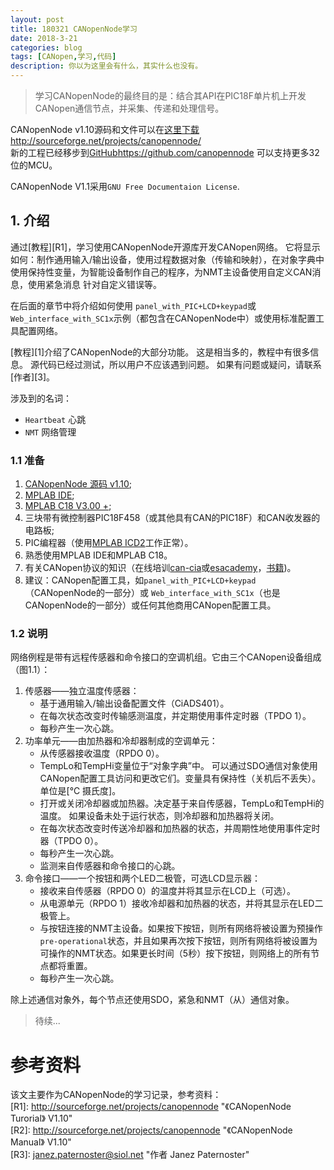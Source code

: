 ```yaml
---
layout: post
title: 180321 CANopenNode学习
date: 2018-3-21
categories: blog
tags: [CANopen,学习,代码]
description: 你以为这里会有什么，其实什么也没有。
---
```

> 学习CANopenNode的最终目的是：结合其API在PIC18F单片机上开发CANopen通信节点，并采集、传递和处理信号。  

CANopenNode v1.10源码和文件可以在[这里下载](http://sourceforge.net/projects/canopennode/) http://sourceforge.net/projects/canopennode/   
新的工程已经移步到[GitHub](https://github.com/canopennode)https://github.com/canopennode  可以支持更多32位的MCU。  

CANopenNode V1.1采用`GNU Free Documentaion License`.

## 1. 介绍  
通过[教程][R1]，学习使用CANopenNode开源库开发CANopen网络。 它将显示如何：制作通用输入/输出设备，使用过程数据对象（传输和映射），在对象字典中使用保持性变量，为智能设备制作自己的程序，为NMT主设备使用自定义CAN消息，使用紧急消息 针对自定义错误等。

在后面的章节中将介绍如何使用 `panel_with_PIC+LCD+keypad`或`Web_interface_with_SC1x`示例（都包含在CANopenNode中）或使用标准配置工具配置网络。

[教程][1]介绍了CANopenNode的大部分功能。 这是相当多的，教程中有很多信息。 源代码已经过测试，所以用户不应该遇到问题。 如果有问题或疑问，请联系[作者][3]。

涉及到的名词：  
- `Heartbeat`     心跳
- `NMT`   网络管理

### 1.1 准备
1. [CANopenNode 源码 v1.10](http://sourceforge.net/projects/canopennode/);
2. [MPLAB IDE](http://www.microchip.com);
3. [MPLAB C18 V3.00 +](http://www.microchip.com);
4. 三块带有微控制器PIC18F458（或其他具有CAN的PIC18F）和CAN收发器的电路板;
5. PIC编程器（使用[MPLAB ICD2](http://www.microchip.com)工作正常）。
6. 熟悉使用MPLAB IDE和MPLAB C18。
7. 有关CANopen协议的知识（在线培训[can-cia](http：//www.can-cia.org/canopen/)或[esacademy](http://www.esacademy.com/myacademy/)，[书籍](www.canopenbook.com/))。
8. 建议：CANopen配置工具，如`panel_with_PIC+LCD+keypad`（CANopenNode的一部分）或
   `Web_interface_with_SC1x`（也是CANopenNode的一部分）或任何其他商用CANopen配置工具。

### 1.2 说明
网络例程是带有远程传感器和命令接口的空调机组。它由三个CANopen设备组成（图1.1）：  
1. 传感器——独立温度传感器：  
    - 基于通用输入/输出设备配置文件（CiADS401）。
    - 在每次状态改变时传输感测温度，并定期使用事件定时器（TPDO 1）。
    - 每秒产生一次心跳。
2. 功率单元——由加热器和冷却器制成的空调单元：
    - 从传感器接收温度（RPDO 0）。
    - TempLo和TempHi变量位于“对象字典”中。 可以通过SDO通信对象使用CANopen配置工具访问和更改它们。变量具有保持性（关机后不丢失）。 单位是[℃ 摄氏度]。
    - 打开或关闭冷却器或加热器。决定基于来自传感器，TempLo和TempHi的温度。 如果设备未处于运行状态，则冷却器和加热器将关闭。
    - 在每次状态改变时传送冷却器和加热器的状态，并周期性地使用事件定时器（TPDO 0）。
    - 每秒产生一次心跳。
    - 监测来自传感器和命令接口的心跳。
3. 命令接口——一个按钮和两个LED二极管，可选LCD显示器：
    - 接收来自传感器（RPDO 0）的温度并将其显示在LCD上（可选）。
    - 从电源单元（RPDO 1）接收冷却器和加热器的状态，并将其显示在LED二极管上。
    - 与按钮连接的NMT主设备。如果按下按钮，则所有网络将被设置为预操作`pre-operational`状态，并且如果再次按下按钮，则所有网络将被设置为可操作的NMT状态。如果更长时间（5秒）按下按钮，则网络上的所有节点都将重置。
    - 每秒产生一次心跳。

除上述通信对象外，每个节点还使用SDO，紧急和NMT（从）通信对象。

> 待续...

# 参考资料
 该文主要作为CANopenNode的学习记录，参考资料：  
[R1]: http://sourceforge.net/projects/canopennode "《CANopenNode Turorial》  V1.10"  
[R2]: http://sourceforge.net/projects/canopennode "《CANopenNode Manual》 V1.10"  
[R3]: janez.paternoster@siol.net "作者 Janez Paternoster"
